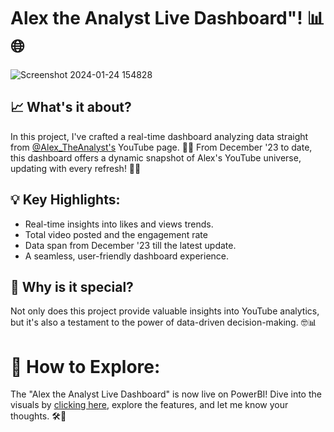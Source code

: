 # Alex the Analyst Live Dashboard"! 📊🌐

![Screenshot 2024-01-24 154828](https://github.com/Adekolaau/Polished-data-hub/assets/128713981/c09dfb85-9d69-4e91-86fb-e00e1026b7c1)

## 📈 What's it about?

In this project, I've crafted a real-time dashboard analyzing data straight from [@Alex_TheAnalyst's](https://youtube.com/@AlexTheAnalyst?si=3awhel8870JZF-eM) YouTube page. 🧐🎥 From December '23 to date, this dashboard offers a dynamic snapshot of Alex's YouTube universe, updating with every refresh! 🔄✨

## 💡 Key Highlights:

- Real-time insights into likes and views trends.
- Total video posted and the engagement rate
- Data span from December '23 till the latest update.
- A seamless, user-friendly dashboard experience.

## 🚀 Why is it special?

Not only does this project provide valuable insights into YouTube analytics, but it's also a testament to the power of data-driven decision-making. 🤓📊

# 🌟 How to Explore:

The "Alex the Analyst Live Dashboard" is now live on PowerBI! Dive into the visuals by [clicking here](https://app.powerbi.com/groups/me/reports/de3a18b5-dbf2-4385-bd63-635037dd2a75/ReportSection?experience=power-bi&bookmarkGuid=Bookmarkb773ef4d227a72865511), explore the features, and let me know your thoughts. 🛠️🤝
